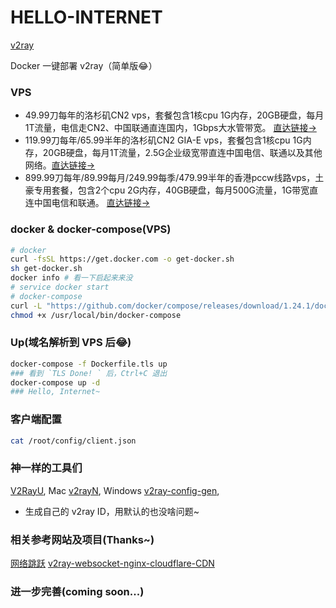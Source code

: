 # HELLO-INTERNET

[v2ray](https://v2ray.com/)

Docker 一键部署 v2ray（简单版😂）

### VPS

*  49.99刀每年的洛杉矶CN2 vps，套餐包含1核cpu 1G内存，20GB硬盘，每月1T流量，电信走CN2、中国联通直连国内，1Gbps大水管带宽。 [直达链接->](https://bwh88.net/aff.php?aff=58022&pid=57)
*  119.99刀每年/65.99半年的洛杉矶CN2 GIA-E vps，套餐包含1核cpu 1G内存，20GB硬盘，每月1T流量，2.5G企业级宽带直连中国电信、联通以及其他网络。[直达链接->](https://bwh88.net/aff.php?aff=58022&pid=87)
* 899.99刀每年/89.99每月/249.99每季/479.99半年的香港pccw线路vps，土豪专用套餐，包含2个cpu 2G内存，40GB硬盘，每月500G流量，1G带宽直连中国电信和联通。 [直达链接->](https://bwh88.net/aff.php?aff=58022&pid=95)

### docker & docker-compose(VPS)
```sh
# docker
curl -fsSL https://get.docker.com -o get-docker.sh
sh get-docker.sh
docker info # 看一下启起来来没
# service docker start
# docker-compose
curl -L "https://github.com/docker/compose/releases/download/1.24.1/docker-compose-$(uname -s)-$(uname -m)" -o /usr/local/bin/docker-compose
chmod +x /usr/local/bin/docker-compose
```

### Up(域名解析到 VPS 后😂)
```sh
docker-compose -f Dockerfile.tls up
### 看到 `TLS Done! ` 后，Ctrl+C 退出
docker-compose up -d
### Hello, Internet~
```

### 客户端配置
```sh
cat /root/config/client.json
```

### 神一样的工具们
[V2RayU](https://github.com/yanue/V2rayU/releases), Mac
[v2rayN](https://github.com/2dust/v2rayN/releases), Windows
[v2ray-config-gen](https://intmainreturn0.com/v2ray-config-gen/), 
  * 生成自己的 v2ray ID，用默认的也没啥问题~

### 相关参考网站及项目(Thanks~)
[网络跳跃](https://www.hijk.pw/category/v2ray/)
[v2ray-websocket-nginx-cloudflare-CDN](https://github.com/jueinin/v2ray-websocket-nginx-cloudflare-CDN)

### 进一步完善(coming soon...)